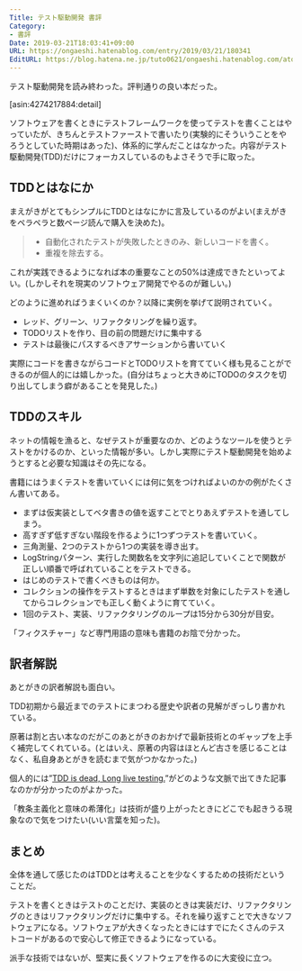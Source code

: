 ```yaml
---
Title: テスト駆動開発 書評
Category:
- 書評
Date: 2019-03-21T18:03:41+09:00
URL: https://ongaeshi.hatenablog.com/entry/2019/03/21/180341
EditURL: https://blog.hatena.ne.jp/tuto0621/ongaeshi.hatenablog.com/atom/entry/17680117126996302569
---
```


テスト駆動開発を読み終わった。評判通りの良い本だった。

[asin:4274217884:detail]

ソフトウェアを書くときにテストフレームワークを使ってテストを書くことはやっていたが、きちんとテストファーストで書いたり(実験的にそういうことをやろうとしていた時期はあった)、体系的に学んだことはなかった。内容がテスト駆動開発(TDD)だけにフォーカスしているのもよさそうで手に取った。

## TDDとはなにか
まえがきがとてもシンプルにTDDとはなにかに言及しているのがよい(まえがきをペラペラと数ページ読んで購入を決めた)。

> - 自動化されたテストが失敗したときのみ、新しいコードを書く。
> - 重複を除去する。

これが実践できるようになれば本の重要なことの50%は達成できたといってよい。(しかしそれを現実のソフトウェア開発でやるのが難しい。)

どのように進めればうまくいくのか？以降に実例を挙げて説明されていく。

- レッド、グリーン、リファクタリングを繰り返す。
- TODOリストを作り、目の前の問題だけに集中する
- テストは最後にパスするべきアサーションから書いていく
 
実際にコードを書きながらコードとTODOリストを育てていく様も見ることができるのが個人的には嬉しかった。(自分はちょっと大きめにTODOのタスクを切り出してしまう癖があることを発見した。)

## TDDのスキル
ネットの情報を漁ると、なぜテストが重要なのか、どのようなツールを使うとテストをかけるのか、といった情報が多い。しかし実際にテスト駆動開発を始めようとすると必要な知識はその先になる。

書籍にはうまくテストを書いていくには何に気をつければよいのかの例がたくさん書いてある。

- まずは仮実装としてベタ書きの値を返すことでとりあえずテストを通してしまう。
- 高すぎず低すぎない階段を作るように1つずつテストを書いていく。
- 三角測量、2つのテストから1つの実装を導き出す。
- LogStringパターン、実行した関数名を文字列に追記していくことで関数が正しい順番で呼ばれていることをテストできる。
- はじめのテストで書くべきものは何か。
- コレクションの操作をテストするときはまず単数を対象にしたテストを通してからコレクションでも正しく動くように育てていく。
- 1回のテスト、実装、リファクタリングのループは15分から30分が目安。
 
「フィクスチャー」など専門用語の意味も書籍のお陰で分かった。

## 訳者解説
あとがきの訳者解説も面白い。

TDD初期から最近までのテストにまつわる歴史や訳者の見解がぎっしり書かれている。

原著は割と古い本なのだがこのあとがきのおかげで最新技術とのギャップを上手く補完してくれている。(とはいえ、原著の内容はほとんど古さを感じることはなく、私自身あとがきを読むまで気がつかなかった。)

個人的には”[TDD is dead, Long live testing.](https://dhh.dk/2014/tdd-is-dead-long-live-testing.html)”がどのような文脈で出てきた記事なのかが分かったのがよかった。

「教条主義化と意味の希薄化」は技術が盛り上がったときにどこでも起きうる現象なので気をつけたい(いい言葉を知った)。

## まとめ
全体を通して感じたのはTDDとは考えることを少なくするための技術だということだ。

テストを書くときはテストのことだけ、実装のときは実装だけ、リファクタリングのときはリファクタリングだけに集中する。それを繰り返すことで大きなソフトウェアになる。ソフトウェアが大きくなったときにはすでにたくさんのテストコードがあるので安心して修正できるようになっている。

派手な技術ではないが、堅実に長くソフトウェアを作るのに大変役に立つ。


